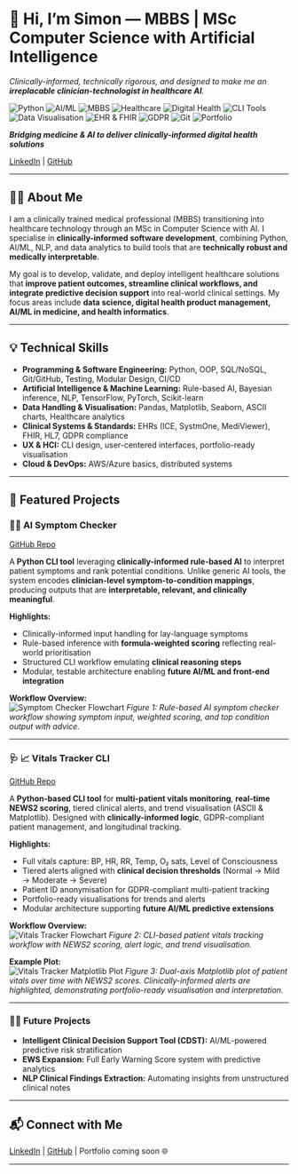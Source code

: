 # 👋 Hi, I’m Simon — MBBS | MSc Computer Science with Artificial Intelligence

*Clinically-informed, technically rigorous, and designed to make me an **irreplacable clinician-technologist in healthcare AI**.*

![Python](https://img.shields.io/badge/Python-3.13-blue?logo=python&logoColor=white)
![AI/ML](https://img.shields.io/badge/AI%2FML-TensorFlow-NLP-orange)
![MBBS](https://img.shields.io/badge/MBBS-Clinical%20Expert-blue)
![Healthcare](https://img.shields.io/badge/Healthcare-Data%20Science-green)
![Digital Health](https://img.shields.io/badge/Digital%20Health-Data%20Driven-green)
![CLI Tools](https://img.shields.io/badge/CLI-Command%20Line%20Interfaces-lightgrey)
![Data Visualisation](https://img.shields.io/badge/Data%20Viz-Matplotlib%20%26%20ASCII-blueviolet)
![EHR & FHIR](https://img.shields.io/badge/EHR%20%26%20FHIR-Standards%20Compliant-lightblue)
![GDPR](https://img.shields.io/badge/GDPR-Privacy%20Compliant-yellow)
![Git](https://img.shields.io/badge/Git-Version%20Control-orange)
![Portfolio](https://img.shields.io/badge/Portfolio-Clinician%20Technologist-brightgreen)

***Bridging medicine & AI to deliver clinically-informed digital health solutions***

[LinkedIn](https://www.linkedin.com/in/simonyip22/) | [GitHub](https://github.com/SimonYip22)

---

## 🧑‍⚕️ About Me

I am a clinically trained medical professional (MBBS) transitioning into healthcare technology through an MSc in Computer Science with AI. I specialise in **clinically-informed software development**, combining Python, AI/ML, NLP, and data analytics to build tools that are **technically robust and medically interpretable**.

My goal is to develop, validate, and deploy intelligent healthcare solutions that **improve patient outcomes, streamline clinical workflows, and integrate predictive decision support** into real-world clinical settings. My focus areas include **data science, digital health product management, AI/ML in medicine, and health informatics**.

---

## 💡 Technical Skills

- **Programming & Software Engineering:** Python, OOP, SQL/NoSQL, Git/GitHub, Testing, Modular Design, CI/CD  
- **Artificial Intelligence & Machine Learning:** Rule-based AI, Bayesian inference, NLP, TensorFlow, PyTorch, Scikit-learn  
- **Data Handling & Visualisation:** Pandas, Matplotlib, Seaborn, ASCII charts, Healthcare analytics  
- **Clinical Systems & Standards:** EHRs (ICE, SystmOne, MediViewer), FHIR, HL7, GDPR compliance  
- **UX & HCI:** CLI design, user-centered interfaces, portfolio-ready visualisation  
- **Cloud & DevOps:** AWS/Azure basics, distributed systems  

---

## 🚀 Featured Projects

### 🧠🤖 AI Symptom Checker
[GitHub Repo](https://github.com/SimonYip22/AI-Symptom-Checker)  

A **Python CLI tool** leveraging **clinically-informed rule-based AI** to interpret patient symptoms and rank potential conditions. Unlike generic AI tools, the system encodes **clinician-level symptom-to-condition mappings**, producing outputs that are **interpretable, relevant, and clinically meaningful**.  

**Highlights:**
- Clinically-informed input handling for lay-language symptoms  
- Rule-based inference with **formula-weighted scoring** reflecting real-world prioritisation  
- Structured CLI workflow emulating **clinical reasoning steps**  
- Modular, testable architecture enabling **future AI/ML and front-end integration**  

**Workflow Overview:**  
![Symptom Checker Flowchart](symptom-checker-flowchart.png)
*Figure 1: Rule-based AI symptom checker workflow showing symptom input, weighted scoring, and top condition output with advice.*

---

### 🩺 📈 Vitals Tracker CLI
[GitHub Repo](https://github.com/SimonYip22/Vitals-Tracker-CLI)  

A **Python-based CLI tool** for **multi-patient vitals monitoring**, **real-time NEWS2 scoring**, tiered clinical alerts, and trend visualisation (ASCII & Matplotlib). Designed with **clinically-informed logic**, GDPR-compliant patient management, and longitudinal tracking.

**Highlights:**
- Full vitals capture: BP, HR, RR, Temp, O₂ sats, Level of Consciousness  
- Tiered alerts aligned with **clinical decision thresholds** (Normal → Mild → Moderate → Severe)  
- Patient ID anonymisation for GDPR-compliant multi-patient tracking  
- Portfolio-ready visualisations for trends and alerts  
- Modular architecture supporting **future AI/ML predictive extensions**  

**Workflow Overview:**  
![Vitals Tracker Flowchart](vitals-tracker-flowchart.png)
*Figure 2: CLI-based patient vitals tracking workflow with NEWS2 scoring, alert logic, and trend visualisation.*

**Example Plot:**  
![Vitals Tracker Matplotlib Plot](vitals-tracker-matplotlib.png)
*Figure 3: Dual-axis Matplotlib plot of patient vitals over time with NEWS2 scores. Clinically-informed alerts are highlighted, demonstrating portfolio-ready visualisation and interpretation.*

---

### 🔮🚀 Future Projects
- **Intelligent Clinical Decision Support Tool (CDST):** AI/ML-powered predictive risk stratification  
- **EWS Expansion:** Full Early Warning Score system with predictive analytics  
- **NLP Clinical Findings Extraction:** Automating insights from unstructured clinical notes  

---

## 📬 Connect with Me

[LinkedIn](https://www.linkedin.com/in/simonyip22/) | [GitHub](https://github.com/SimonYip22) | Portfolio coming soon 🌐

---
